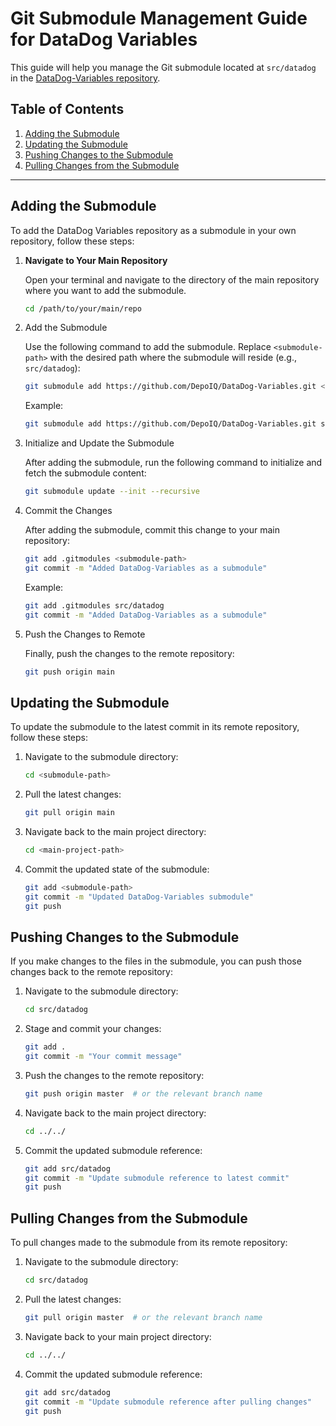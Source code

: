 # Git Submodule Management Guide for DataDog Variables

This guide will help you manage the Git submodule located at `src/datadog` in the [DataDog-Variables repository](https://github.com/DepoIQ/DataDog-Variables.git).

## Table of Contents

1. [Adding the Submodule](#adding-the-submodule)
2. [Updating the Submodule](#updating-the-submodule)
3. [Pushing Changes to the Submodule](#pushing-changes-to-the-submodule)
4. [Pulling Changes from the Submodule](#pulling-changes-from-the-submodule)

---

## Adding the Submodule

To add the DataDog Variables repository as a submodule in your own repository, follow these steps:

1. **Navigate to Your Main Repository**

   Open your terminal and navigate to the directory of the main repository where you want to add the submodule.

   ```bash
   cd /path/to/your/main/repo
   ```

2. Add the Submodule

   Use the following command to add the submodule. Replace `<submodule-path>` with the desired path where the submodule will reside (e.g., `src/datadog`):


   ```bash
   git submodule add https://github.com/DepoIQ/DataDog-Variables.git <submodule-path>
   ```
   
   Example:

   ```bash
   git submodule add https://github.com/DepoIQ/DataDog-Variables.git src/datadog
   ```

3. Initialize and Update the Submodule

   After adding the submodule, run the following command to initialize and fetch the submodule content:

   ```bash
   git submodule update --init --recursive
   ```

4. Commit the Changes

   After adding the submodule, commit this change to your main repository:

   ```bash
   git add .gitmodules <submodule-path>
   git commit -m "Added DataDog-Variables as a submodule"
   ```

   Example:

   ```bash
   git add .gitmodules src/datadog
   git commit -m "Added DataDog-Variables as a submodule"
   ```

5. Push the Changes to Remote

   Finally, push the changes to the remote repository:

   ```bash
   git push origin main
   ```

## Updating the Submodule

To update the submodule to the latest commit in its remote repository, follow these steps:

1. Navigate to the submodule directory:

   ```bash
   cd <submodule-path>
   ```

2. Pull the latest changes:

   ```bash
   git pull origin main
   ```

3. Navigate back to the main project directory:

   ```bash
   cd <main-project-path>
   ```

4. Commit the updated state of the submodule:

   ```bash
   git add <submodule-path>
   git commit -m "Updated DataDog-Variables submodule"
   git push
   ```

## Pushing Changes to the Submodule
If you make changes to the files in the submodule, you can push those changes back to the remote repository:

1. Navigate to the submodule directory:

   ```bash
   cd src/datadog
   ```

2. Stage and commit your changes:

   ```bash
   git add .
   git commit -m "Your commit message"
   ```

3. Push the changes to the remote repository:

   ```bash
   git push origin master  # or the relevant branch name
   ```

4. Navigate back to the main project directory:

   ```bash
   cd ../../
   ```

5. Commit the updated submodule reference:

   ```bash
   git add src/datadog
   git commit -m "Update submodule reference to latest commit"
   git push
   ```

## Pulling Changes from the Submodule

To pull changes made to the submodule from its remote repository:

1. Navigate to the submodule directory:

   ```bash
   cd src/datadog
   ```

2. Pull the latest changes:

   ```bash
   git pull origin master  # or the relevant branch name
   ```

3. Navigate back to your main project directory:

   ```bash
   cd ../../
   ```

4. Commit the updated submodule reference:

   ```bash
   git add src/datadog
   git commit -m "Update submodule reference after pulling changes"
   git push
   ```
